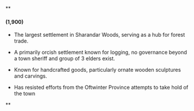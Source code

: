 **

#### (1,900)

- The largest settlement in Sharandar Woods, serving as a hub for forest trade.
    
- A primarily orcish settlement known for logging, no governance beyond a town sheriff and group of 3 elders exist.
    
- Known for handcrafted goods, particularly ornate wooden sculptures and carvings.
    
- Has resisted efforts from the Oftwinter Province attempts to take hold of the town
    

**